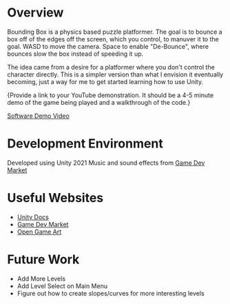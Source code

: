 # Overview

Bounding Box is a physics based puzzle platformer. The goal is to bounce a box off of the edges off the screen, which you control, to manuver it to the goal.
WASD to move the camera. Space to enable "De-Bounce", where bounces slow the box instead of speeding it up.

The idea came from a desire for a platformer where you don't control the character directly. This is a simpler version than what I envision it eventually becoming,
just a way for me to get started learning how to use Unity.

{Provide a link to your YouTube demonstration.  It should be a 4-5 minute demo of the game being played and a walkthrough of the code.}

[Software Demo Video](https://youtu.be/tOx6VMF-lQQ)

# Development Environment

Developed using Unity 2021
Music and sound effects from [Game Dev Market](http://gamedevmarket.net)

# Useful Websites

* [Unity Docs](https://docs.unity.com/)
* [Game Dev Market](http://gamedevmarket.net)
* [Open Game Art](http://opengameart.org)

# Future Work

* Add More Levels
* Add Level Select on Main Menu
* Figure out how to create slopes/curves for more interesting levels
